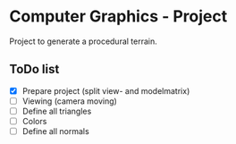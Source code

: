 # Computer Graphics - Project
Project to generate a procedural terrain.

## ToDo list
- [x] Prepare project (split view- and modelmatrix)
- [ ] Viewing (camera moving)
- [ ] Define all triangles
- [ ] Colors
- [ ] Define all normals

